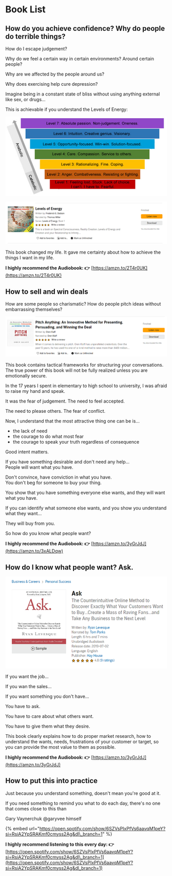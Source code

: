 # Book List

## How do you achieve confidence? Why do people do terrible things?

How do I escape judgement?  

Why do we feel a certain way in certain environments? Around certain people?

Why are we affected by the people around us? 

Why does exercising help cure depression? 

Imagine being in a constant state of bliss without using anything external like sex, or drugs...

This is achievable if you understand the Levels of Energy:

![](../../.gitbook/assets/image%20%28116%29.png)

![](../../.gitbook/assets/image%20%28114%29.png)

This book changed my life. It gave me certainty about how to achieve the things I want in my life. 

**I highly recommend the Audiobook: 👉** [https://amzn.to/2T4r0UK](https://amzn.to/2T4r0UK) 



## How to sell and win deals 

How are some people so charismatic? How do people pitch ideas without embarrassing themselves?

![](../../.gitbook/assets/image%20%28117%29.png)

This book contains tactical frameworks for structuring your conversations.  
The true power of this book will not be fully realized unless you are emotionally secure. 

In the 17 years I spent in elementary to high school to university, I was afraid to raise my hand and speak. 

It was the fear of judgement. The need to feel accepted. 

The need to please others. The fear of conflict.

Now, I understand that the most attractive thing one can be is...

* the lack of need
* the courage to do what most fear
* the courage to speak your truth regardless of consequence

Good intent matters. 

If you have something desirable and don't need any help...  
People will want what you have.

Don't convince, have conviction in what you have.  
You don't beg for someone to buy your thing.   
  
You show that you have something everyone else wants, and they will want what you have.

If you can identify what someone else wants, and you show you understand what they want...  
  
They will buy from you.    

So how do you know what people want? 

**I highly recommend the Audiobook: 👉** [https://amzn.to/3yGrJdJ](https://amzn.to/3xALDqw)

## How do I know what people want? Ask.

![](../../.gitbook/assets/image%20%28115%29.png)

If you want the job...

If you wan the sales...

If you want something you don't have...

You have to ask.

You have to care about what others want.

You have to give them what they desire.

This book clearly explains how to do proper market research, how to understand the wants, needs, frustrations of your customer or target, so you can provide the most value to them as possible.

**I highly recommend the Audiobook: 👉** [https://amzn.to/3yGrJdJ](https://amzn.to/3yGrJdJ)



## How to put this into practice

Just because you understand something, doesn't mean you're good at it.

If you need something to remind you what to do each day, there's no one that comes close to this than

Gary Vaynerchuk @garyvee himself

{% embed url="https://open.spotify.com/show/6SZVsPIxPfVs6aavqM1peY?si=RsiA2YpSRAKmf0cmyss2Ag&dl\_branch=1" %}



**I highly recommend listening to this every day: 👉** [https://open.spotify.com/show/6SZVsPIxPfVs6aavqM1peY?si=RsiA2YpSRAKmf0cmyss2Ag&dl\_branch=1](https://open.spotify.com/show/6SZVsPIxPfVs6aavqM1peY?si=RsiA2YpSRAKmf0cmyss2Ag&dl_branch=1)



